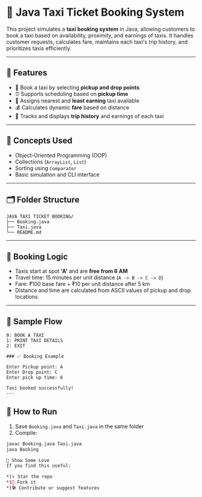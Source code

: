 # 🚖 Java Taxi Ticket Booking System

This project simulates a **taxi booking system** in Java, allowing customers to book a taxi based on availability, proximity, and earnings of taxis. It handles customer requests, calculates fare, maintains each taxi's trip history, and prioritizes taxis efficiently.

---

## 📌 Features

- 📍 Book a taxi by selecting **pickup and drop points**
- ⏰ Supports scheduling based on **pickup time**
- 🚕 Assigns nearest and **least earning** taxi available
- 💰 Calculates dynamic **fare** based on distance
- 🧾 Tracks and displays **trip history** and earnings of each taxi

---

## 🧠 Concepts Used

- Object-Oriented Programming (OOP)
- Collections (`ArrayList`, `List`)
- Sorting using `Comparator`
- Basic simulation and CLI interface

---

## 🗂️ Folder Structure

```
JAVA TAXI TICKET BOOKING/
├── Booking.java
├── Taxi.java
└── README.md
```

---

## 🚦 Booking Logic

- Taxis start at spot **'A'** and are **free from 6 AM**
- Travel time: 15 minutes per unit distance (`A -> B -> C -> D`)
- Fare: ₹100 base fare + ₹10 per unit distance after 5 km
- Distance and time are calculated from ASCII values of pickup and drop locations

---

## 🔁 Sample Flow
```
0: BOOK A TAXI
1: PRINT TAXI DETAILS
2: EXIT

### ✅ Booking Example

Enter Pickup point: A
Enter Drop point: C
Enter pick up time: 6

Taxi booked successfully!
---
```
## 🚀 How to Run

1. Save `Booking.java` and `Taxi.java` in the same folder
2. Compile:
```bash
javac Booking.java Taxi.java
java Booking

🌟 Show Some Love
If you find this useful:

*)⭐ Star the repo
*)🍴 Fork it
*)🛠 Contribute or suggest features
